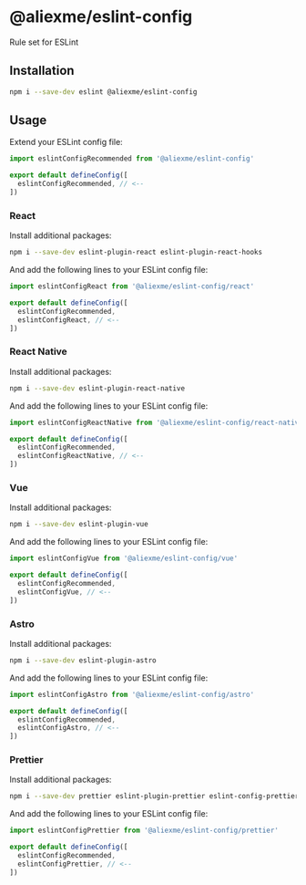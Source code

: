# @aliexme/eslint-config

Rule set for ESLint

## Installation

```sh
npm i --save-dev eslint @aliexme/eslint-config
```

## Usage

Extend your ESLint config file:

```js
import eslintConfigRecommended from '@aliexme/eslint-config'

export default defineConfig([
  eslintConfigRecommended, // <--
])
```

### React

Install additional packages:

```sh
npm i --save-dev eslint-plugin-react eslint-plugin-react-hooks
```

And add the following lines to your ESLint config file:

```js
import eslintConfigReact from '@aliexme/eslint-config/react'

export default defineConfig([
  eslintConfigRecommended,
  eslintConfigReact, // <--
])
```

### React Native

Install additional packages:

```sh
npm i --save-dev eslint-plugin-react-native
```

And add the following lines to your ESLint config file:

```js
import eslintConfigReactNative from '@aliexme/eslint-config/react-native'

export default defineConfig([
  eslintConfigRecommended,
  eslintConfigReactNative, // <--
])
```

### Vue

Install additional packages:

```sh
npm i --save-dev eslint-plugin-vue
```

And add the following lines to your ESLint config file:

```js
import eslintConfigVue from '@aliexme/eslint-config/vue'

export default defineConfig([
  eslintConfigRecommended,
  eslintConfigVue, // <--
])
```

### Astro

Install additional packages:

```sh
npm i --save-dev eslint-plugin-astro
```

And add the following lines to your ESLint config file:

```js
import eslintConfigAstro from '@aliexme/eslint-config/astro'

export default defineConfig([
  eslintConfigRecommended,
  eslintConfigAstro, // <--
])
```

### Prettier

Install additional packages:

```sh
npm i --save-dev prettier eslint-plugin-prettier eslint-config-prettier
```

And add the following lines to your ESLint config file:

```js
import eslintConfigPrettier from '@aliexme/eslint-config/prettier'

export default defineConfig([
  eslintConfigRecommended,
  eslintConfigPrettier, // <--
])
```
